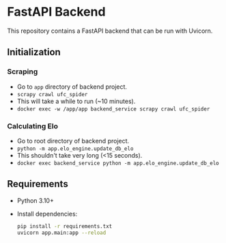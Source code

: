 # FastAPI Backend

This repository contains a FastAPI backend that can be run with Uvicorn.

## Initialization

### Scraping

- Go to `app` directory of backend project.
- `scrapy crawl ufc_spider`
- This will take a while to run (~10 minutes).
- `docker exec -w /app/app backend_service scrapy crawl ufc_spider`

### Calculating Elo

- Go to root directory of backend project.
- `python -m app.elo_engine.update_db_elo`
- This shouldn't take very long (<15 seconds).
- `docker exec backend_service python -m app.elo_engine.update_db_elo`

## Requirements

- Python 3.10+
- Install dependencies:  

    ```bash
    pip install -r requirements.txt
    uvicorn app.main:app --reload
    ```

